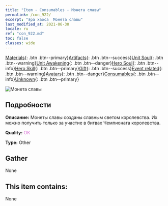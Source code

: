 ```yaml
---
title: "Item - Consumables - Монета славы"
permalink: /con_922/
excerpt: "Эра хаоса  Монета славы"
last_modified_at: 2021-06-30
locale: ru
ref: "con_922.md"
toc: false
classes: wide
---
```

 [Materials](/ItemsRU/){: .btn .btn--primary}[Artifacts](/ItemsRU/Artifacts/){: .btn .btn--success}[Unit Soul](/ItemsRU/UnitSoul/){: .btn .btn--warning}[Unit Awakening](/ItemsRU/UnitAwakening/){: .btn .btn--danger}[Hero Soul](/ItemsRU/HeroSoul/){: .btn .btn--info}[Hero Skill](/ItemsRU/HeroSkill/){: .btn .btn--primary}[Gift](/ItemsRU/Gift/){: .btn .btn--success}[Event related](/ItemsRU/Events/){: .btn .btn--warning}[Avatars](/ItemsRU/Avatars/){: .btn .btn--danger}[Consumables](/ItemsRU/Consumables/){: .btn .btn--info}[Unknown](/ItemsRU/Unknown/){: .btn .btn--primary}

 ![Монета славы](/images/t/i_40010.png)

## Подробности
 **Описание:** Монеты славы созданы славным светом королевства. Их можно получить только за участие в битвах Чемпионата королевства.

 **Quality:** <span style="color: #DA70D6">OK</span>

 **Type:** Other

## Gather

  None

## This item contains:

  None

